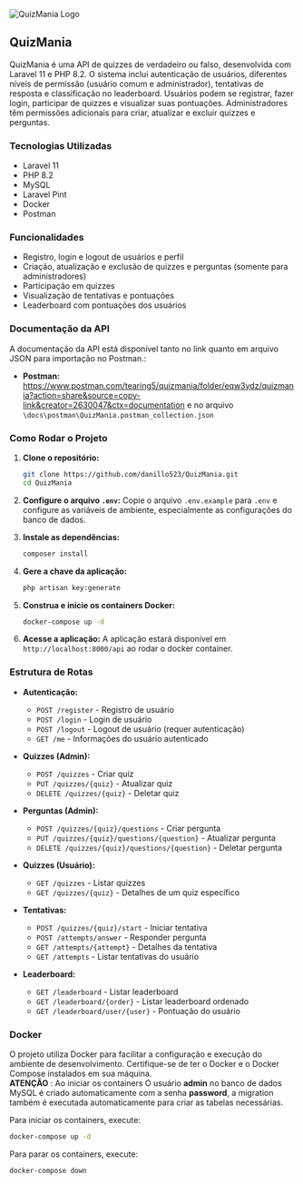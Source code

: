 ![QuizMania Logo](path/to/your/image.png)
## QuizMania

QuizMania é uma API de quizzes de verdadeiro ou falso, desenvolvida com Laravel 11 e PHP 8.2. O sistema inclui autenticação de usuários, diferentes níveis de permissão (usuário comum e administrador), tentativas de resposta e classificação no leaderboard. Usuários podem se registrar, fazer login, participar de quizzes e visualizar suas pontuações. Administradores têm permissões adicionais para criar, atualizar e excluir quizzes e perguntas.

### Tecnologias Utilizadas
- Laravel 11
- PHP 8.2
- MySQL
- Laravel Pint
- Docker
- Postman

### Funcionalidades
- Registro, login e logout de usuários e perfil
- Criação, atualização e exclusão de quizzes e perguntas (somente para administradores)
- Participação em quizzes
- Visualização de tentativas e pontuações
- Leaderboard com pontuações dos usuários

### Documentação da API
A documentação da API está disponível tanto no link quanto em arquivo JSON para importação no Postman.:
- **Postman:** https://www.postman.com/tearing5/quizmania/folder/eqw3ydz/quizmania?action=share&source=copy-link&creator=2630047&ctx=documentation e no arquivo `\docs\postman\QuizMania.postman_collection.json`

### Como Rodar o Projeto

1. **Clone o repositório:**
   ```sh
   git clone https://github.com/danillo523/QuizMania.git
   cd QuizMania
   ```

2. **Configure o arquivo `.env`:**
   Copie o arquivo `.env.example` para `.env` e configure as variáveis de ambiente, especialmente as configurações do banco de dados.

3. **Instale as dependências:**
   ```sh
   composer install
   ```

4. **Gere a chave da aplicação:**
   ```sh
   php artisan key:generate
   ```

5. **Construa e inicie os containers Docker:**
   ```sh
   docker-compose up -d
   ```

6. **Acesse a aplicação:**
   A aplicação estará disponível em `http://localhost:8000/api` ao rodar o docker container.

### Estrutura de Rotas
- **Autenticação:**
    - `POST /register` - Registro de usuário
    - `POST /login` - Login de usuário
    - `POST /logout` - Logout de usuário (requer autenticação)
    - `GET /me` - Informações do usuário autenticado

- **Quizzes (Admin):**
    - `POST /quizzes` - Criar quiz
    - `PUT /quizzes/{quiz}` - Atualizar quiz
    - `DELETE /quizzes/{quiz}` - Deletar quiz

- **Perguntas (Admin):**
    - `POST /quizzes/{quiz}/questions` - Criar pergunta
    - `PUT /quizzes/{quiz}/questions/{question}` - Atualizar pergunta
    - `DELETE /quizzes/{quiz}/questions/{question}` - Deletar pergunta

- **Quizzes (Usuário):**
    - `GET /quizzes` - Listar quizzes
    - `GET /quizzes/{quiz}` - Detalhes de um quiz específico 

- **Tentativas:**
    - `POST /quizzes/{quiz}/start` - Iniciar tentativa
    - `POST /attempts/answer` - Responder pergunta
    - `GET /attempts/{attempt}` - Detalhes da tentativa
    - `GET /attempts` - Listar tentativas do usuário

- **Leaderboard:**
    - `GET /leaderboard` - Listar leaderboard
    - `GET /leaderboard/{order}` - Listar leaderboard ordenado
    - `GET /leaderboard/user/{user}` - Pontuação do usuário

### Docker
O projeto utiliza Docker para facilitar a configuração e execução do ambiente de desenvolvimento. Certifique-se de ter o Docker e o Docker Compose instalados em sua máquina.           
**ATENÇÃO** : Ao iniciar os containers O usuário **admin** no banco de dados MySQL é criado automaticamente com a senha **password**, a migration também é executada automaticamente para criar as tabelas necessárias.

Para iniciar os containers, execute:
```sh
docker-compose up -d
```

Para parar os containers, execute:
```sh
docker-compose down
```

